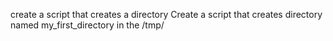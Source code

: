 create a script that creates a directory
Create a script that creates directory named my_first_directory in the /tmp/
